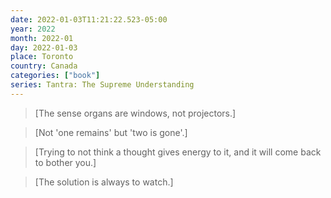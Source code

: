 ```yaml
---
date: 2022-01-03T11:21:22.523-05:00
year: 2022
month: 2022-01
day: 2022-01-03
place: Toronto
country: Canada
categories: ["book"]
series: Tantra: The Supreme Understanding
---
```

> [The sense organs are windows, not projectors.]

> [Not 'one remains' but 'two is gone'.]

> [Trying to not think a thought gives energy to it, and it will come back to bother you.]

> [The solution is always to watch.]
